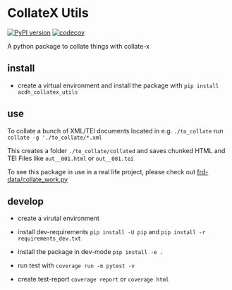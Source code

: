 # CollateX Utils

[![PyPI version](https://badge.fury.io/py/acdh-collatex-utils.svg)](https://badge.fury.io/py/acdh-collatex-utils)
[![codecov](https://codecov.io/gh/acdh-oeaw/acdh_collatex_utils/branch/master/graph/badge.svg?token=G3PO6ZC12Z)](https://codecov.io/gh/acdh-oeaw/acdh_collatex_utils)

A python package to collate things with collate-x

## install

* create a virtual environment and install the package with `pip install acdh_collatex_utils` 

## use

To collate a bunch of XML/TEI documents located in e.g. `./to_collate` run
`collate -g './to_collate/*.xml`

This creates a folder `./to_collate/collated` and saves chunked HTML and TEI Files like `out__001.html` or `out__001.tei`

To see this package in use in a real life project, please check out [frd-data/collate_work.py](https://github.com/freud-digital/frd-data/blob/main/collate_work.py)

## develop

* create a virutal environment
* install dev-requirements `pip install -U pip` and `pip install -r requirements_dev.txt`
* install the package in dev-mode `pip install -e .`

* run test with `coverage run -m pytest -v`
* create test-report `coverage report` or `coverage html`